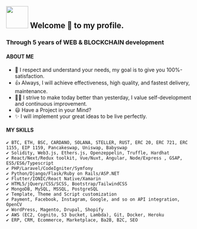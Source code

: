 ## <img height="60" width="60" src="https://media1.tenor.com/images/3ca4190df184f2329bb9f0bd06ea0cc2/tenor.gif?itemid=10604183" /> Welcome 🎉 to my profile.

### Through 5 years of WEB & BLOCKCHAIN development
#### ABOUT ME

- 🚀 I respect and understand your needs, my goal is to give you 100%-satisfaction.
- 👍 Always, I will achieve effectiveness, high quality, and fastest delivery, maintenance.
- 👨‍🎓 I strive to make today better than yesterday, I value self-development and continuous improvement.
- 😃 Have a Project in your Mind?
- ✨ I will implement your great ideas to be live perfectly.

#### MY SKILLS
    ✔ BTC, ETH, BSC, CARDANO, SOLANA, STELLER, RUST, ERC 20, ERC 721, ERC 1155, EIP 1159, Pancakeswap, Uniswap, Babyswap
    ✔ Solidity, Web3.js, Ethers.js, Openzeppelin, Truffle, Hardhat
    ✔ React/Next/Redux toolkit, Vue/Nuxt, Angular, Node/Express , GSAP, ES5/ES6/Typescript
    ✔ PHP/Laravel/CodeIgniter/Symfony
    ✔ Python/Django/Flask/Ruby on Rails/ASP.NET
    ✔ Flutter/IONIC/React Native/Xamarin
    ✔ HTML5/jQuery/CSS/SCSS, Bootstrap/TailwindCSS
    ✔ MongoDB, MySQL, MSSQL, PostgreSQL
    ✔ Template, Theme and Script customization
    ✔ Payment, Facebook, Instagram, Google, and so on API integration, OpenCV
    ✔ WordPress, Magento, Drupal, Shopify
    ✔ AWS (EC2, Cognito, S3 bucket, Lambda), Git, Docker, Heroku
    ✔ ERP, CRM, Ecommerce, Marketplace, Ba2B, B2C, SEO
